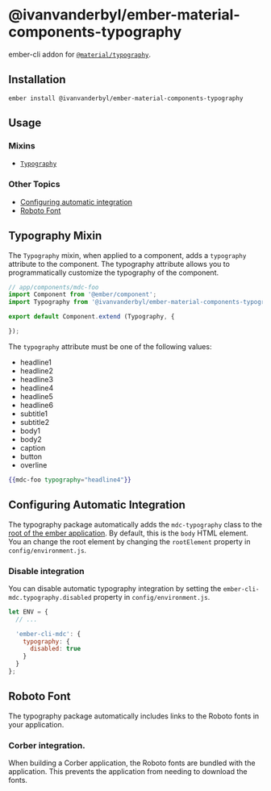 @ivanvanderbyl/ember-material-components-typography
=========================

ember-cli addon for [`@material/typography`](https://github.com/material-components/material-components-web/tree/master/packages/mdc-typography).

Installation
------------

    ember install @ivanvanderbyl/ember-material-components-typography

Usage
-----------------------

### Mixins

* [`Typography`](#typography-mixin)

### Other Topics
* [Configuring automatic integration](#configuring-automatic-integration)
* [Roboto Font](#roboto-font)

Typography Mixin
------------------

The `Typography` mixin, when applied to a component, adds a `typography` attribute
to the component. The typography attribute allows you to programmatically customize
the typography of the component.

```javascript
// app/components/mdc-foo
import Component from '@ember/component';
import Typography from '@ivanvanderbyl/ember-material-components-typography/mixins/typography';

export default Component.extend (Typography, {

});
```

The `typography` attribute must be one of the following values:

* headline1
* headline2
* headline3
* headline4
* headline5
* headline6
* subtitle1
* subtitle2
* body1
* body2
* caption
* button
* overline

```handlebars
{{mdc-foo typography="headline4"}}
```

Configuring Automatic Integration
------------------------------------

The typography package automatically adds the `mdc-typography` class to the
[root of the ember application](https://guides.emberjs.com/release/configuring-ember/embedding-applications/#toc_changing-the-root-element).
By default, this is the `body` HTML element. You an change the root element
by changing the `rootElement` property in `config/environment.js`.

### Disable integration

You can disable automatic typography integration by setting the `ember-cli-mdc.typography.disabled`
property in `config/environment.js`.

```javascript
let ENV = {
  // ...

  'ember-cli-mdc': {
    typography: {
      disabled: true
    }
  }
};
```

Roboto Font
----------------

The typography package automatically includes links to the Roboto fonts in your
application.

### Corber integration.

When building a Corber application, the Roboto fonts are bundled with the application. This
prevents the application from needing to download the fonts.

